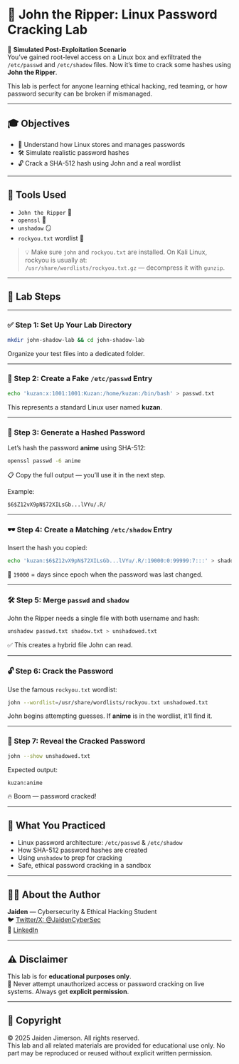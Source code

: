 # 🧨 John the Ripper: Linux Password Cracking Lab

🎯 **Simulated Post-Exploitation Scenario**  
You’ve gained root-level access on a Linux box and exfiltrated the `/etc/passwd` and `/etc/shadow` files. Now it’s time to crack some hashes using **John the Ripper**.

This lab is perfect for anyone learning ethical hacking, red teaming, or how password security can be broken if mismanaged.

---

## 🎓 Objectives

- 🧠 Understand how Linux stores and manages passwords  
- 🛠️ Simulate realistic password hashes  
- 🔓 Crack a SHA-512 hash using John and a real wordlist

---

## 🧰 Tools Used

- `John the Ripper` 🔐  
- `openssl` 🔑  
- `unshadow` 🪞  
- `rockyou.txt` wordlist 📖  

> 💡 Make sure `john` and `rockyou.txt` are installed. On Kali Linux, rockyou is usually at:  
> `/usr/share/wordlists/rockyou.txt.gz` — decompress it with `gunzip`.

---

## 🧪 Lab Steps

---

### ✅ Step 1: Set Up Your Lab Directory

```bash
mkdir john-shadow-lab && cd john-shadow-lab
```

Organize your test files into a dedicated folder.

---

### 👤 Step 2: Create a Fake `/etc/passwd` Entry

```bash
echo 'kuzan:x:1001:1001:Kuzan:/home/kuzan:/bin/bash' > passwd.txt
```

This represents a standard Linux user named **kuzan**.

---

### 🔐 Step 3: Generate a Hashed Password

Let’s hash the password **anime** using SHA-512:

```bash
openssl passwd -6 anime
```

📋 Copy the full output — you’ll use it in the next step.

Example:

```
$6$Z12vX9pN$72XILsGb...lVYu/.R/
```

---

### 🕶️ Step 4: Create a Matching `/etc/shadow` Entry

Insert the hash you copied:

```bash
echo 'kuzan:$6$Z12vX9pN$72XILsGb...lVYu/.R/:19000:0:99999:7:::' > shadow.txt
```

📝 `19000` = days since epoch when the password was last changed.

---

### 🛠️ Step 5: Merge `passwd` and `shadow`

John the Ripper needs a single file with both username and hash:

```bash
unshadow passwd.txt shadow.txt > unshadowed.txt
```

✅ This creates a hybrid file John can read.

---

### 🔓 Step 6: Crack the Password

Use the famous `rockyou.txt` wordlist:

```bash
john --wordlist=/usr/share/wordlists/rockyou.txt unshadowed.txt
```

John begins attempting guesses. If **anime** is in the wordlist, it’ll find it.

---

### 📢 Step 7: Reveal the Cracked Password

```bash
john --show unshadowed.txt
```

Expected output:

```
kuzan:anime
```

🔥 Boom — password cracked!

---

## 🧠 What You Practiced

- Linux password architecture: `/etc/passwd` & `/etc/shadow`  
- How SHA-512 password hashes are created  
- Using `unshadow` to prep for cracking  
- Safe, ethical password cracking in a sandbox

---

## 👨‍💻 About the Author

**Jaiden** — Cybersecurity & Ethical Hacking Student  
🐦 [Twitter/X: @JaidenCyberSec](https://twitter.com/JaidenCyberSec)  
💼 [LinkedIn](https://linkedin.com/in/jaiden)

---

## ⚠️ Disclaimer

This lab is for **educational purposes only**.  
🛑 Never attempt unauthorized access or password cracking on live systems. Always get **explicit permission**.

---

## 📜 Copyright

© 2025 Jaiden Jimerson. All rights reserved.  
This lab and all related materials are provided for educational use only. No part may be reproduced or reused without explicit written permission.


